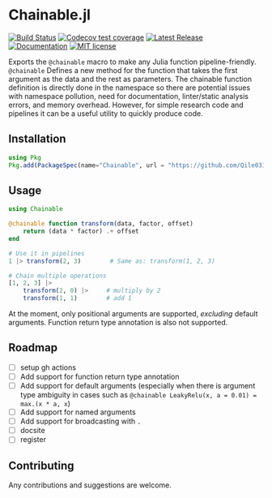 # Chainable.jl

[![Build Status](https://github.com/Qile0317/Chainable.jl/actions/workflows/CI.yml/badge.svg?branch=master)](https://github.com/Qile0317/Chainable.jl/actions/workflows/CI.yml?query=branch%3Amaster)
[![Codecov test coverage](https://codecov.io/gh/Qile0317/Chainable.jl/branch/master/graph/badge.svg)](https://app.codecov.io/gh/Qile0317/Chainable.jl?branch=master)
[![Latest Release](https://img.shields.io/github/release/Qile0317/Chainable.jl.svg)](https://github.com/Qile0317/Chainable.jl/releases/latest)
[![Documentation](https://img.shields.io/badge/docs-stable-blue.svg)](https://qile0317.github.io/Chainable.jl)
[![MIT license](https://img.shields.io/badge/license-MIT-green.svg)](https://github.com/Qile0317/Chainable.jl/LICENSE)

Exports the `@chainable` macro to make any Julia function pipeline-friendly. `@chainable` Defines a new method for the function that takes the first argument as the data and the rest as parameters. The chainable function definition is directly done in the namespace so there are potential issues with namespace pollution, need for documentation, linter/static analysis errors, and memory overhead. However, for simple research code and pipelines it can be a useful utility to quickly produce code.

## Installation

```julia
using Pkg
Pkg.add(PackageSpec(name="Chainable", url = "https://github.com/Qile0317/Chainable.jl.git"))
```

## Usage

```julia
using Chainable

@chainable function transform(data, factor, offset)
    return (data * factor) .+ offset
end

# Use it in pipelines
1 |> transform(2, 3)        # Same as: transform(1, 2, 3)

# Chain multiple operations
[1, 2, 3] |> 
    transform(2, 0) |>     # multiply by 2
    transform(1, 1)        # add 1
```

At the moment, only positional arguments are supported, *excluding* default arguments. Function return type annotation is also not supported.

## Roadmap

- [ ] setup gh actions
- [ ] Add support for function return type annotation
- [ ] Add support for default arguments (especially when there is argument type ambiguity in cases such as `@chainable LeakyRelu(x, a = 0.01) = max.(x * a, x`)
- [ ] Add support for named arguments
- [ ] Add support for broadcasting with `.`
- [ ] docsite
- [ ] register

## Contributing

Any contributions and suggestions are welcome.
